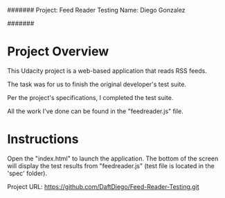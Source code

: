 #######
Project: Feed Reader Testing
Name: Diego Gonzalez

#######

# Project Overview

This Udacity project is a web-based application that reads RSS feeds.

The task was for us to finish the original developer's test suite.

Per the project's specifications, I completed the test suite.

All the work I've done can be found in the "feedreader.js" file.

# Instructions

Open the "index.html" to launch the application. The bottom of the screen will display the test results from "feedreader.js" (test file is located in the 'spec' folder).

Project URL: https://github.com/DaftDiego/Feed-Reader-Testing.git
